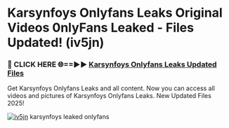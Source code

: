 # Karsynfoys Onlyfans Leaks Original Videos 0nlyFans Leaked - Files Updated! (iv5jn)

<h3>🔴 CLICK HERE 🌐==►► <a href="https://tinyurl.com/3hn5wdd3" rel="nofollow">Karsynfoys Onlyfans Leaks Updated Files</a></h3>

Get Karsynfoys Onlyfans Leaks and all content. Now you can access all videos and pictures of Karsynfoys Onlyfans Leaks. New Updated Files 2025!

[![iv5jn](https://i.imgur.com/4HnBqBT.gif)](https://tinyurl.com/3hn5wdd3)
karsynfoys leaked onlyfans